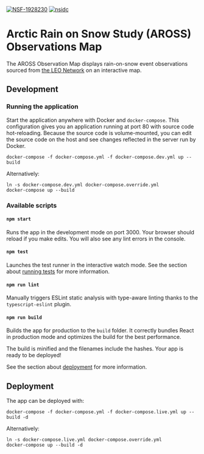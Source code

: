 [![NSF-1928230](https://img.shields.io/badge/NSF-1928230-red.svg)](https://nsf.gov/awardsearch/showAward?AWD_ID=1928230)
[![nsidc](https://circleci.com/gh/nsidc/aross-map.svg?style=shield)](https://app.circleci.com/pipelines/github/nsidc/aross-map)

# Arctic Rain on Snow Study (AROSS) Observations Map

The AROSS Observation Map displays rain-on-snow event observations sourced from
[the LEO Network](https://www.leonetwork.org) on an interactive map.


## Development

### Running the application

Start the application anywhere with Docker and `docker-compose`. This
configuration gives you an application running at port 80 with source code
hot-reloading. Because the source code is volume-mounted, you can edit the
source code on the host and see changes reflected in the server run by Docker.

```
docker-compose -f docker-compose.yml -f docker-compose.dev.yml up --build
```

Alternatively:
```
ln -s docker-compose.dev.yml docker-compose.override.yml
docker-compose up --build
```


### Available scripts

#### `npm start`

Runs the app in the development mode on port 3000. Your browser should reload
if you make edits. You will also see any lint errors in the console.


#### `npm test`

Launches the test runner in the interactive watch mode. See the section about
[running tests](https://facebook.github.io/create-react-app/docs/running-tests)
for more information.


#### `npm run lint`

Manually triggers ESLint static analysis with type-aware linting thanks to the
`typescript-eslint` plugin.


#### `npm run build`

Builds the app for production to the `build` folder. It correctly bundles
React in production mode and optimizes the build for the best performance.

The build is minified and the filenames include the hashes. Your app is ready
to be deployed!

See the section about
[deployment](https://facebook.github.io/create-react-app/docs/deployment) for
more information.


## Deployment

The app can be deployed with:

```
docker-compose -f docker-compose.yml -f docker-compose.live.yml up --build -d
```

Alternatively:

```
ln -s docker-compose.live.yml docker-compose.override.yml
docker-compose up --build -d
```
